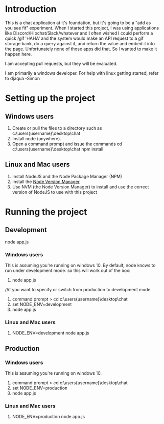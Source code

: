 # Introduction

This is a chat application at it's foundation, but it's going to be a "add as you see fit" experiment.  When I started this project, I was using applications like Discord/Hipchat/Slack/whatever and I often wished I could perform a quick /gif 'HAHA' and the system would make an API request to a gif storage bank, do a query against it, and return the value and embed it into the page.  Unfortunately none of those apps did that.  So I wanted to make it happen here.

I am accepting pull requests, but they will be evaluated.

I am primarily a windows developer.  For help with linux getting started, refer to djaqua
-Simon

# Setting up the project

## Windows users 

1. Create or pull the files to a directory such as c:\users\{username}\desktop\chat
2. Install node (anywhere).
3. Open a command prompt and issue the commands 
   cd c:\users\{username}\desktop\chat
   npm install

## Linux and Mac users

1. Install NodeJS and the Node Package Manager (NPM) 
2. Install the [Node Version Manager](https://github.com/creationix/nvm/blob/master/README.md)
3. Use NVM (the Node Version Manager) to install and use the correct version 
   of NodeJS to use with this project


# Running the project

## Development
node app.js 

### Windows users
This is assuming you're running on windows 10.
By default, node knows to run under development mode.  so this will work out of the box:
1. node app.js

//if you want to specify or switch from production to development mode
1. command prompt > cd c:\users\{username}\desktop\chat
2. set NODE_ENV=development
3. node app.js

### Linux and Mac users 
1. NODE_ENV=development node app.js

## Production

### Windows users
This is assuming you're running on windows 10.
1. command prompt > cd c:\users\{username}\desktop\chat 
2. set NODE_ENV=production
3. node app.js

### Linux and Mac users 
1. NODE_ENV=production node app.js
